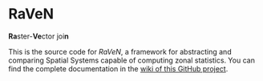 # RaVeN

**Ra**ster-**Ve**ctor joi**n**


This is the source code for *RaVeN*, a framework for abstracting and comparing Spatial Systems capable of computing zonal statistics. You can find the complete documentation in the [wiki of this GitHub project](https://github.com/polydbms/RaVeN/wiki).
